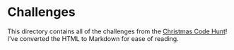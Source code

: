 # Challenges

This directory contains all of the challenges from the [Christmas Code Hunt](https://www.shuttle.rs/cch)! I've converted the HTML to Markdown for ease of reading.
